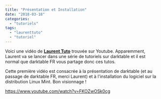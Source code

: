 ```yaml
---
title: "Présentation et Installation"
date: "2018-03-18"
categories: 
  - "tutoriels"
tags: 
  - "laurenttuto"
  - "tutoriel"
---
```


Voici une vidéo de [**Laurent Tuto**](https://www.youtube.com/channel/UC_cUwX_8lPpve50jaOPt9VQ) trouvée sur Youtube. Apparemment, Laurent va se lancer dans une série de tutoriels sur darktable et il est normal que darktable FR vous partage donc ces tutos.

Cette première vidéo est consacrée à la présentation de darktable (et au passage de darktable FR, merci Laurent) et à l'installation du logiciel sur la distribution Linux Mint. Bon visionnage !

https://www.youtube.com/watch?v=FKOZwOSk0cg
